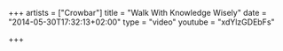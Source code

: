 +++
artists = ["Crowbar"]
title = "Walk With Knowledge Wisely"
date = "2014-05-30T17:32:13+02:00"
type = "video"
youtube = "xdYlzGDEbFs"

+++
